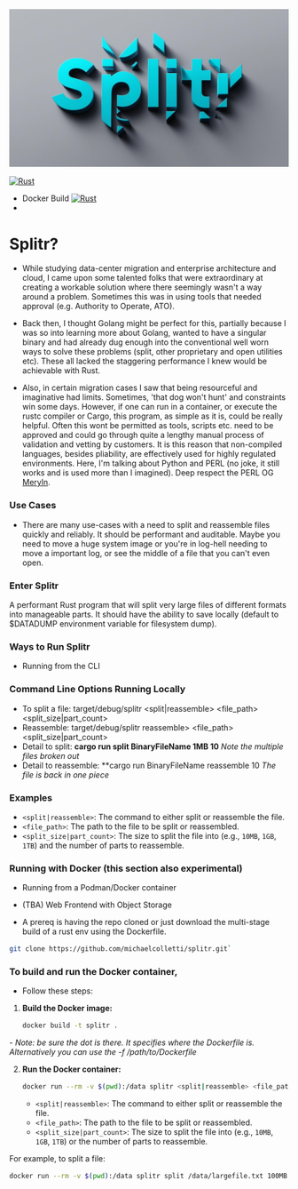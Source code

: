 <img src="img/splitr1.jpg" width="600" />

[![Rust](https://github.com/michaelcolletti/splitr/actions/workflows/rust.yml/badge.svg)](https://github.com/michaelcolletti/splitr/actions/workflows/rust.yml)
- Docker Build [![Rust](https://github.com/michaelcolletti/splitr/actions/workflows/docker-publish.yml/badge.svg)](https://github.com/michaelcolletti/splitr/actions/workflows/docker-publish.yml)
- 
# Splitr? 

- While studying data-center migration and enterprise architecture and cloud, I came upon some talented folks that were extraordinary at creating a workable solution where there seemingly wasn't a way around a problem. Sometimes this was in using tools that needed approval (e.g. Authority to Operate, ATO).

- Back then, I thought Golang might be perfect for this, partially because I was so into learning more about Golang, wanted to have a singular binary and had already dug enough into the conventional well worn ways to solve these problems (split, other proprietary and open utilities etc). These all lacked the staggering performance I knew would be achievable with Rust. 

- Also, in certain migration cases I saw that being resourceful and imaginative had limits. Sometimes, 'that dog won't hunt' and constraints win some days. However, if one can run in a container, or execute the rustc compiler or Cargo, this program, as simple as it is, could be really helpful. Often this wont be permitted as tools, scripts etc. need to be approved and could go through quite a lengthy manual process of validation and vetting by customers. It is this reason that non-compiled languages, besides pliability, are effectively used for highly regulated environments. Here, I'm talking about Python and PERL (no joke, it still works and is used more than I imagined). Deep respect the PERL OG [Meryln](https://en.wikipedia.org/wiki/Randal_L._Schwartz).

### Use Cases

- There are many use-cases with a need to split and reassemble files quickly and reliably. It should be performant and auditable. Maybe you need to move a huge system image or you're in log-hell needing to move a important log, or see the middle of a file that you can't even open.

### Enter **Splitr**

A performant Rust program that will split very large files of different formats into manageable parts. It should have the ability to save locally (default to $DATADUMP environment variable for filesystem dump). 

### Ways to Run Splitr  

- Running from the CLI

### Command Line Options Running Locally

- To split a file: target/debug/splitr <split|reassemble> <file_path> <split_size|part_count>
- Reassemble: target/debug/splitr reassemble> <file_path> <split_size|part_count>
- Detail to split: **cargo run split BinaryFileName 1MB 10** _Note the multiple files broken out_
- Detail to reassemble: **cargo run BinaryFileName reassemble 10  _The file is back in one piece_

### Examples 

- `<split|reassemble>`: The command to either split or reassemble the file.
- `<file_path>`: The path to the file to be split or reassembled.
- `<split_size|part_count>`: The size to split the file into (e.g., `10MB`, `1GB`, `1TB`) and the number of parts to reassemble.


### Running with Docker (this section also experimental)

- Running from a Podman/Docker container 
- (TBA) Web Frontend with Object Storage 

- A prereq is having the repo cloned or just download the multi-stage build of a rust env using the Dockerfile.

```sh
git clone https://github.com/michaelcolletti/splitr.git`
```

### To build and run the Docker container, 

- Follow these steps:

1. **Build the Docker image:**

    ```sh
    docker build -t splitr .
    ```
    
*- Note: be sure the dot is there. It specifies where the Dockerfile is. Alternatively you can use the -f /path/to/Dockerfile*

2. **Run the Docker container:**

    ```sh
    docker run --rm -v $(pwd):/data splitr <split|reassemble> <file_path> <split_size|part_count>
    ```

    - `<split|reassemble>`: The command to either split or reassemble the file.
    - `<file_path>`: The path to the file to be split or reassembled.
    - `<split_size|part_count>`: The size to split the file into (e.g., `10MB`, `1GB`, `1TB`) or the number of parts to reassemble.

For example, to split a file:

```sh
docker run --rm -v $(pwd):/data splitr split /data/largefile.txt 100MB
```

